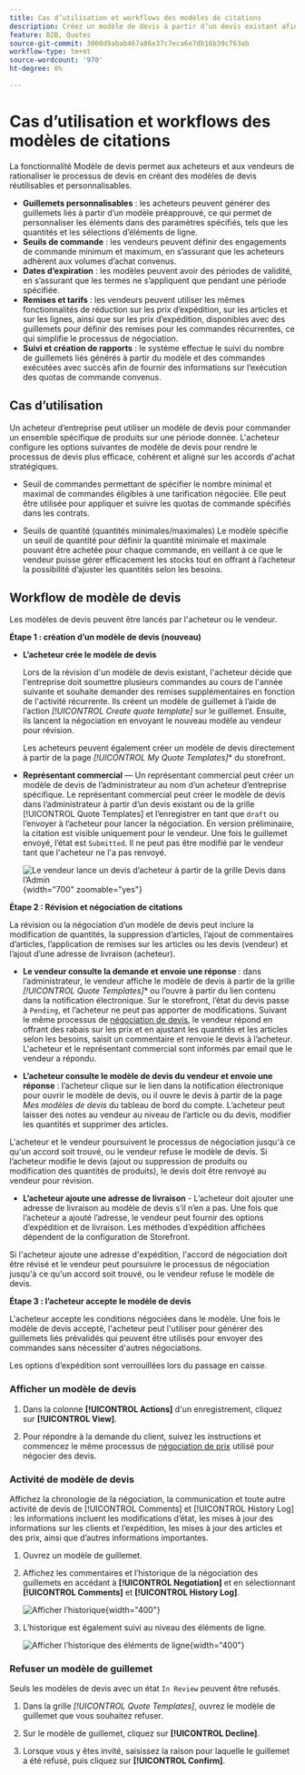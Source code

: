 ```yaml
---
title: Cas d’utilisation et workflows des modèles de citations
description: Créez un modèle de devis à partir d’un devis existant afin de rationaliser la négociation des devis pour les commandes récurrentes.
feature: B2B, Quotes
source-git-commit: 3000d9abab467a86e37c7eca6e7db16b39c763ab
workflow-type: tm+mt
source-wordcount: '970'
ht-degree: 0%

---
```



# Cas d’utilisation et workflows des modèles de citations

La fonctionnalité Modèle de devis permet aux acheteurs et aux vendeurs de rationaliser le processus de devis en créant des modèles de devis réutilisables et personnalisables.

- **Guillemets personnalisables** : les acheteurs peuvent générer des guillemets liés à partir d’un modèle préapprouvé, ce qui permet de personnaliser les éléments dans des paramètres spécifiés, tels que les quantités et les sélections d’éléments de ligne.
- **Seuils de commande** : les vendeurs peuvent définir des engagements de commande minimum et maximum, en s’assurant que les acheteurs adhèrent aux volumes d’achat convenus.
- **Dates d’expiration** : les modèles peuvent avoir des périodes de validité, en s’assurant que les termes ne s’appliquent que pendant une période spécifiée.
- **Remises et tarifs** : les vendeurs peuvent utiliser les mêmes fonctionnalités de réduction sur les prix d’expédition, sur les articles et sur les lignes, ainsi que sur les prix d’expédition, disponibles avec des guillemets pour définir des remises pour les commandes récurrentes, ce qui simplifie le processus de négociation.
- **Suivi et création de rapports** : le système effectue le suivi du nombre de guillemets liés générés à partir du modèle et des commandes exécutées avec succès afin de fournir des informations sur l’exécution des quotas de commande convenus.

## Cas d’utilisation

Un acheteur d’entreprise peut utiliser un modèle de devis pour commander un ensemble spécifique de produits sur une période donnée. L&#39;acheteur configure les options suivantes de modèle de devis pour rendre le processus de devis plus efficace, cohérent et aligné sur les accords d&#39;achat stratégiques.

- Seuil de commandes permettant de spécifier le nombre minimal et maximal de commandes éligibles à une tarification négociée. Elle peut être utilisée pour appliquer et suivre les quotas de commande spécifiés dans les contrats.

- Seuils de quantité (quantités minimales/maximales) Le modèle spécifie un seuil de quantité pour définir la quantité minimale et maximale pouvant être achetée pour chaque commande, en veillant à ce que le vendeur puisse gérer efficacement les stocks tout en offrant à l’acheteur la possibilité d’ajuster les quantités selon les besoins.

## Workflow de modèle de devis

Les modèles de devis peuvent être lancés par l&#39;acheteur ou le vendeur.

**Étape 1 : création d’un modèle de devis (nouveau)**

- **L’acheteur crée le modèle de devis**

  Lors de la révision d&#39;un modèle de devis existant, l&#39;acheteur décide que l&#39;entreprise doit soumettre plusieurs commandes au cours de l&#39;année suivante et souhaite demander des remises supplémentaires en fonction de l&#39;activité récurrente. Ils créent un modèle de guillemet à l’aide de l’action *[!UICONTROL Create quote template]* sur le guillemet. Ensuite, ils lancent la négociation en envoyant le nouveau modèle au vendeur pour révision.

  Les acheteurs peuvent également créer un modèle de devis directement à partir de la page *[!UICONTROL My Quote Templates]** du storefront.

- **Représentant commercial** — Un représentant commercial peut créer un modèle de devis de l’administrateur au nom d’un acheteur d’entreprise spécifique. Le représentant commercial peut créer le modèle de devis dans l’administrateur à partir d’un devis existant ou de la grille [!UICONTROL Quote Templates] et l’enregistrer en tant que `draft` ou l’envoyer à l’acheteur pour lancer la négociation. En version préliminaire, la citation est visible uniquement pour le vendeur. Une fois le guillemet envoyé, l’état est `Submitted`. Il ne peut pas être modifié par le vendeur tant que l&#39;acheteur ne l&#39;a pas renvoyé.

  ![Le vendeur lance un devis d’acheteur à partir de la grille Devis dans l’Admin](./assets/quote-template-create-from-grid.png){width="700" zoomable="yes"}

**Étape 2 : Révision et négociation de citations**

La révision ou la négociation d’un modèle de devis peut inclure la modification de quantités, la suppression d’articles, l’ajout de commentaires d’articles, l’application de remises sur les articles ou les devis (vendeur) et l’ajout d’une adresse de livraison (acheteur).

- **Le vendeur consulte la demande et envoie une réponse** : dans l’administrateur, le vendeur affiche le modèle de devis à partir de la grille *[!UICONTROL Quote Templates]** ou l’ouvre à partir du lien contenu dans la notification électronique. Sur le storefront, l’état du devis passe à `Pending`, et l’acheteur ne peut pas apporter de modifications. Suivant le même processus de [négociation de devis](quote-price-negotiation.md), le vendeur répond en offrant des rabais sur les prix et en ajustant les quantités et les articles selon les besoins, saisit un commentaire et renvoie le devis à l’acheteur. L&#39;acheteur et le représentant commercial sont informés par email que le vendeur a répondu.

- **L’acheteur consulte le modèle de devis du vendeur et envoie une réponse** : l’acheteur clique sur le lien dans la notification électronique pour ouvrir le modèle de devis, ou il ouvre le devis à partir de la page _Mes modèles de devis_ du tableau de bord du compte. L’acheteur peut laisser des notes au vendeur au niveau de l’article ou du devis, modifier les quantités et supprimer des articles.

L&#39;acheteur et le vendeur poursuivent le processus de négociation jusqu&#39;à ce qu&#39;un accord soit trouvé, ou le vendeur refuse le modèle de devis. Si l’acheteur modifie le devis (ajout ou suppression de produits ou modification des quantités de produits), le devis doit être renvoyé au vendeur pour révision.

- **L’acheteur ajoute une adresse de livraison** - L’acheteur doit ajouter une adresse de livraison au modèle de devis s’il n’en a pas. Une fois que l’acheteur a ajouté l’adresse, le vendeur peut fournir des options d’expédition et de livraison. Les méthodes d’expédition affichées dépendent de la configuration de Storefront.

Si l&#39;acheteur ajoute une adresse d&#39;expédition, l&#39;accord de négociation doit être révisé et le vendeur peut poursuivre le processus de négociation jusqu&#39;à ce qu&#39;un accord soit trouvé, ou le vendeur refuse le modèle de devis.

**Étape 3 : l’acheteur accepte le modèle de devis**

L&#39;acheteur accepte les conditions négociées dans le modèle. Une fois le modèle de devis accepté, l&#39;acheteur peut l&#39;utiliser pour générer des guillemets liés prévalidés qui peuvent être utilisés pour envoyer des commandes sans nécessiter d&#39;autres négociations.

Les options d’expédition sont verrouillées lors du passage en caisse.

### Afficher un modèle de devis

1. Dans la colonne **[!UICONTROL Actions]** d&#39;un enregistrement, cliquez sur **[!UICONTROL View]**.

1. Pour répondre à la demande du client, suivez les instructions et commencez le même processus de [négociation de prix](quote-price-negotiation.md) utilisé pour négocier des devis.

### Activité de modèle de devis

Affichez la chronologie de la négociation, la communication et toute autre activité de devis de [!UICONTROL Comments] et [!UICONTROL History Log] : les informations incluent les modifications d’état, les mises à jour des informations sur les clients et l’expédition, les mises à jour des articles et des prix, ainsi que d’autres informations importantes.

1. Ouvrez un modèle de guillemet.

1. Affichez les commentaires et l’historique de la négociation des guillemets en accédant à **[!UICONTROL Negotiation]** et en sélectionnant **[!UICONTROL Comments]** et **[!UICONTROL History Log]**.

   ![Afficher l’historique](./assets/quote-view-history.png){width="400"}

1. L’historique est également suivi au niveau des éléments de ligne.

   ![Afficher l’historique des éléments de ligne](./assets/quote-view-line-item-history.png){width="400"}


### Refuser un modèle de guillemet

Seuls les modèles de devis avec un état `In Review` peuvent être refusés.

1. Dans la grille *[!UICONTROL Quote Templates]*, ouvrez le modèle de guillemet que vous souhaitez refuser.

1. Sur le modèle de guillemet, cliquez sur **[!UICONTROL Decline]**.

1. Lorsque vous y êtes invité, saisissez la raison pour laquelle le guillemet a été refusé, puis cliquez sur **[!UICONTROL Confirm]**.

